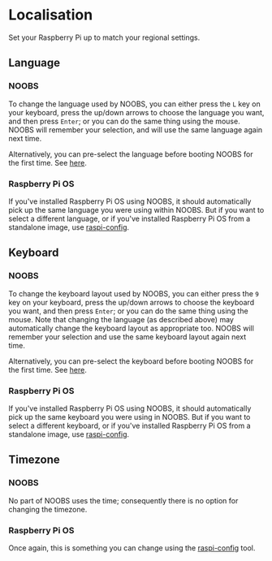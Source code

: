 # Localisation

Set your Raspberry Pi up to match your regional settings.


## Language

### NOOBS

To change the language used by NOOBS, you can either press the `L` key on your keyboard, press the up/down arrows to choose the language you want, and then press `Enter`; or you can do the same thing using the mouse. NOOBS will remember your selection, and will use the same language again next time.

Alternatively, you can pre-select the language before booting NOOBS for the first time. See [here](https://github.com/raspberrypi/noobs/blob/master/README.md#how-to-change-the-default-language-keyboard-layout-display-mode-or-boot-partition).

### Raspberry Pi OS

If you've installed Raspberry Pi OS using NOOBS, it should automatically pick up the same language you were using within NOOBS. But if you want to select a different language, or if you've installed Raspberry Pi OS from a standalone image, use [raspi-config](raspi-config.md#change-locale).


## Keyboard

### NOOBS

To change the keyboard layout used by NOOBS, you can either press the `9` key on your keyboard, press the up/down arrows to choose the keyboard you want, and then press `Enter`; or you can do the same thing using the mouse. Note that changing the language (as described above) may automatically change the keyboard layout as appropriate too. NOOBS will remember your selection and use the same keyboard layout again next time.

Alternatively, you can pre-select the keyboard before booting NOOBS for the first time. See [here](https://github.com/raspberrypi/noobs/blob/master/README.md#how-to-change-the-default-language-keyboard-layout-display-mode-or-boot-partition).

### Raspberry Pi OS

If you've installed Raspberry Pi OS using NOOBS, it should automatically pick up the same keyboard you were using in NOOBS. But if you want to select a different keyboard, or if you've installed Raspberry Pi OS from a standalone image, use [raspi-config](raspi-config.md#change-keyboard-layout).


## Timezone

### NOOBS

No part of NOOBS uses the time; consequently there is no option for changing the timezone.

### Raspberry Pi OS

Once again, this is something you can change using the [raspi-config](raspi-config.md#change-timezone) tool.
